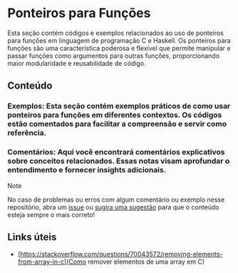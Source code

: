 # Ponteiros para Funções

Esta seção contém códigos e exemplos relacionados ao uso de ponteiros para funções em linguagem de programação C e Haskell.
Os ponteiros para funções são uma característica poderosa e flexível que permite manipular e passar funções como argumentos para outras funções, proporcionando maior modularidade e reusabilidade de código.

## Conteúdo

### Exemplos: Esta seção contém exemplos práticos de como usar ponteiros para funções em diferentes contextos. Os códigos estão comentados para facilitar a compreensão e servir como referência.

### Comentários: Aqui você encontrará comentários explicativos sobre conceitos relacionados. Essas notas visam aprofundar o entendimento e fornecer insights adicionais.

> [!NOTE]
> No caso de problemas ou erros com algum comentário ou exemplo nesse repositório, abra um [issue](https://github.com/theduardomaciel/cc-ed/issues/new) ou [sugira uma sugestão](https://github.com/theduardomaciel/cc-ed/fork) para que o conteúdo esteja sempre o mais correto!

## Links úteis

-   [https://stackoverflow.com/questions/70043572/removing-elements-from-array-in-c](Como remover elementos de uma array em C)
